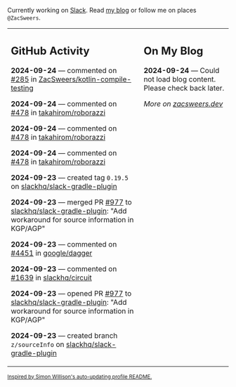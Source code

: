 Currently working on [Slack](https://slack.com/). Read [my blog](https://zacsweers.dev/) or follow me on places `@ZacSweers`.

<table><tr><td valign="top" width="60%">

## GitHub Activity
<!-- githubActivity starts -->
**2024-09-24** — commented on [#285](https://github.com/ZacSweers/kotlin-compile-testing/issues/285#issuecomment-2371751520) in [ZacSweers/kotlin-compile-testing](https://github.com/ZacSweers/kotlin-compile-testing)

**2024-09-24** — commented on [#478](https://github.com/takahirom/roborazzi/issues/478#issuecomment-2371702386) in [takahirom/roborazzi](https://github.com/takahirom/roborazzi)

**2024-09-24** — commented on [#478](https://github.com/takahirom/roborazzi/issues/478#issuecomment-2371697977) in [takahirom/roborazzi](https://github.com/takahirom/roborazzi)

**2024-09-24** — commented on [#478](https://github.com/takahirom/roborazzi/issues/478#issuecomment-2371691644) in [takahirom/roborazzi](https://github.com/takahirom/roborazzi)

**2024-09-23** — created tag `0.19.5` on [slackhq/slack-gradle-plugin](https://github.com/slackhq/slack-gradle-plugin)

**2024-09-23** — merged PR [#977](https://github.com/slackhq/slack-gradle-plugin/pull/977) to [slackhq/slack-gradle-plugin](https://github.com/slackhq/slack-gradle-plugin): "Add workaround for source information in KGP/AGP"

**2024-09-23** — commented on [#4451](https://github.com/google/dagger/issues/4451#issuecomment-2369620613) in [google/dagger](https://github.com/google/dagger)

**2024-09-23** — commented on [#1639](https://github.com/slackhq/circuit/issues/1639#issuecomment-2369416058) in [slackhq/circuit](https://github.com/slackhq/circuit)

**2024-09-23** — opened PR [#977](https://github.com/slackhq/slack-gradle-plugin/pull/977) to [slackhq/slack-gradle-plugin](https://github.com/slackhq/slack-gradle-plugin): "Add workaround for source information in KGP/AGP"

**2024-09-23** — created branch `z/sourceInfo` on [slackhq/slack-gradle-plugin](https://github.com/slackhq/slack-gradle-plugin)
<!-- githubActivity ends -->
</td><td valign="top" width="40%">

## On My Blog
<!-- blog starts -->
**2024-09-24** — Could not load blog content. Please check back later.
<!-- blog ends -->
_More on [zacsweers.dev](https://zacsweers.dev/)_
</td></tr></table>

<sub><a href="https://simonwillison.net/2020/Jul/10/self-updating-profile-readme/">Inspired by Simon Willison's auto-updating profile README.</a></sub>